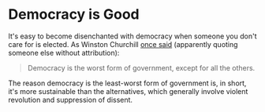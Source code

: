 # Democracy is Good

It's easy to become disenchanted with democracy when someone you don't care for is elected. As Winston Churchill [once said](https://www.goodreads.com/quotes/267224-democracy-is-the-worst-form-of-government-except-for-all) (apparently quoting someone else without attribution):

> Democracy is the worst form of government, except for all the others.

The reason democracy is the least-worst form of government is, in short, it's more sustainable than the alternatives, which generally involve violent revolution and suppression of dissent.
